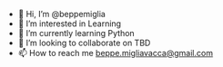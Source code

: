 - 👋 Hi, I’m @beppemiglia
- 👀 I’m interested in Learning
- 🌱 I’m currently learning Python
- 💞️ I’m looking to collaborate on TBD
- 📫 How to reach me beppe.migliavacca@gmail.com

<!---
beppemiglia/beppemiglia is a ✨ special ✨ repository because its `README.md` (this file) appears on your GitHub profile.
You can click the Preview link to take a look at your changes.
--->

